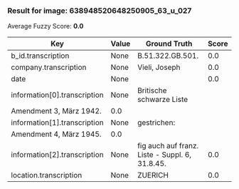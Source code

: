 ### Result for image: 638948520648250905_63_u_027
Average Fuzzy Score: **0.0**
<small>

| Key | Value | Ground Truth | Score |
| --- | --- | --- | --- |
| b_id.transcription | None | B.51.322.GB.501. | 0.0 |
| company.transcription | None | Vieli, Joseph | 0.0 |
| date | None |  | 0.0 |
| information[0].transcription | None | Britische schwarze Liste
Amendment 3, März 1942. | 0.0 |
| information[1].transcription | None | gestrichen:
Amendment 4, März 1945. | 0.0 |
| information[2].transcription | None | fig auch auf franz. Liste - Suppl. 6, 31.8.45. | 0.0 |
| location.transcription | None | ZUERICH | 0.0 |

</small>
